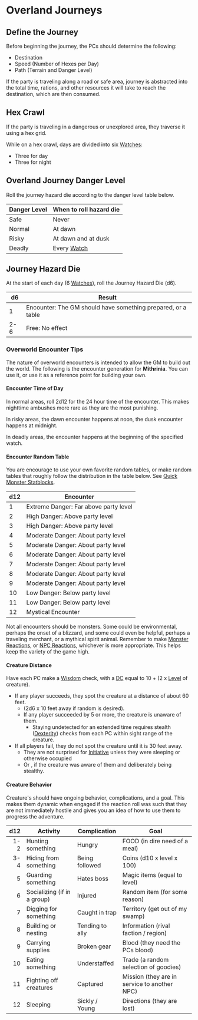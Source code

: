 # Overland Journeys

## Define the Journey

Before beginning the journey, the PCs should determine the following:

- Destination
- Speed (Number of Hexes per Day)
- Path (Terrain and Danger Level)

If the party is traveling along a road or safe area, journey is abstracted into the total time, rations, and other resources it will take to reach the destination, which are then consumed.

## Hex Crawl

If the party is traveling in a dangerous or unexplored area, they traverse it using a hex grid.

While on a hex crawl, days are divided into six [Watches](Watches.md):

- Three for day
- Three for night

## Overland Journey Danger Level

Roll the journey hazard die according to the danger level table below.

| Danger Level | When to roll hazard die   |
| ------------ | ------------------------- |
| Safe         | Never                     |
| Normal       | At dawn                   |
| Risky        | At dawn and at dusk       |
| Deadly       | Every [Watch](Watches.md) |

## Journey Hazard Die

At the start of each day (6 [Watches](Watches.md)), roll the Journey Hazard Die (d6).

| d6  | Result                                                            |
| --- | ----------------------------------------------------------------- |
| 1   | Encounter: The GM should have something prepared, or a table |
| 2-6 | Free: No effect                                                   |

### Overworld Encounter Tips

The nature of overworld encounters is intended to allow the GM to build out the world. The following is the encounter generation for **Mithrinia**. You can use it, or use it as a reference point for building your own.

#### Encounter Time of Day

In normal areas, roll 2d12 for the 24 hour time of the encounter. This makes nighttime ambushes more rare as they are the most punishing.

In risky areas, the dawn encounter happens at noon, the dusk encounter happens at midnight.

In deadly areas, the encounter happens at the beginning of the specified watch.

#### Encounter Random Table

You are encourage to use your own favorite random tables, or make random tables that roughly follow the distribution in the table below. See [Quick Monster Statblocks](../../Resources%20for%20GMs/Creatures/Quick%20Monster%20Statblocks.md).

| d12 | Encounter                             |
| --- | ------------------------------------- |
| 1   | Extreme Danger: Far above party level |
| 2   | High Danger: Above party level        |
| 3   | High Danger: Above party level        |
| 4   | Moderate Danger: About party level    |
| 5   | Moderate Danger: About party level    |
| 6   | Moderate Danger: About party level    |
| 7   | Moderate Danger: About party level    |
| 8   | Moderate Danger: About party level    |
| 9   | Moderate Danger: About party level    |
| 10  | Low Danger: Below party level         |
| 11  | Low Danger: Below party level         |
| 12  | Mystical Encounter                    |

Not all encounters should be monsters. Some could be environmental, perhaps the onset of a blizzard, and some could even be helpful, perhaps a traveling merchant, or a mythical spirit animal. Remember to make [Monster Reactions](../Social%20Procedures/Monster%20Reactions.md), or [NPC Reactions](../Social%20Procedures/NPC%20Reactions.md), whichever is more appropriate. This helps keep the variety of the game high.

#### Creature Distance

Have each PC make a [Wisdom](../../Player%20Characters/The%20Ability%20Scores/Wisdom.md) check, with a [DC](../Core%20Procedures/DC.md) equal to 10 + (2 x [Level](../../Player%20Characters/Derived%20Statistics/Level.md) of creature).

- If any player succeeds, they spot the creature at a distance of about 60 feet.
	- (2d6 x 10 feet away if random is desired).
	- If any player succeeded by 5 or more, the creature is unaware of them.
		- Staying undetected for an extended time requires stealth ([Dexterity](../../Player%20Characters/The%20Ability%20Scores/Dexterity.md)) checks from each PC within sight range of the creature.
- If all players fail, they do not spot the creature until it is 30 feet away.
	- They are not surprised for [Initiative](../Combat/Initiative.md) unless they were sleeping or otherwise occupied
	- Or , if the creature was aware of them and deliberately being stealthy.

#### Creature Behavior

Creature's should have ongoing behavior, complications, and a goal. This makes them dynamic when engaged if the reaction roll was such that they are not immediately hostile and gives you an idea of how to use them to progress the adventure.

| d12 | Activity                    | Complication    | Goal                                         |
| --: | --------------------------- | --------------- | -------------------------------------------- |
| 1-2 | Hunting something           | Hungry          | FOOD (in dire need of a meal)                |
| 3-4 | Hiding from something       | Being followed  | Coins (d10 x level x 100)                    |
|   5 | Guarding something          | Hates boss      | Magic items (equal to level)                 |
|   6 | Socializing (if in a group) | Injured         | Random item (for some reason)                |
|   7 | Digging for something       | Caught in trap  | Territory (get out of my swamp)              |
|   8 | Building or nesting         | Tending to ally | Information (rival faction / region)         |
|   9 | Carrying supplies           | Broken gear     | Blood (they need the PCs blood)              |
|  10 | Eating something            | Understaffed    | Trade (a random selection of goodies)        |
|  11 | Fighting off creatures      | Captured        | Mission (they are in service to another NPC) |
|  12 | Sleeping                    | Sickly / Young  | Directions (they are lost)                   |
